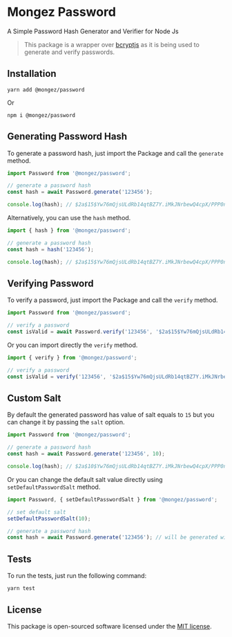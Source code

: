 # Mongez Password

A Simple Password Hash Generator and Verifier for Node Js

> This package is a wrapper over [bcryptjs](https://www.npmjs.com/package/bcryptjs) as it is being used to generate and verify passwords.

## Installation

`yarn add @mongez/password`

Or

`npm i @mongez/password`

## Generating Password Hash

To generate a password hash, just import the Package and call the `generate` method.

```ts
import Password from '@mongez/password';

// generate a password hash
const hash = await Password.generate('123456');

console.log(hash); // $2a$15$Yw76mQjsULdRb14qtBZ7Y.iMkJNrbewQ4cpX/PPP0nt4wQuUo70Fu
```

Alternatively, you can use the `hash` method.

```ts
import { hash } from '@mongez/password';

// generate a password hash
const hash = hash('123456');

console.log(hash); // $2a$15$Yw76mQjsULdRb14qtBZ7Y.iMkJNrbewQ4cpX/PPP0nt4wQuUo70Fu
```

## Verifying Password

To verify a password, just import the Package and call the `verify` method.

```ts
import Password from '@mongez/password';

// verify a password
const isValid = await Password.verify('123456', '$2a$15$Yw76mQjsULdRb14qtBZ7Y.iMkJNrbewQ4cpX/PPP0nt4wQuUo70Fu'); // true
```

Or you can import directly the `verify` method.

```ts
import { verify } from '@mongez/password';

// verify a password
const isValid = verify('123456', '$2a$15$Yw76mQjsULdRb14qtBZ7Y.iMkJNrbewQ4cpX/PPP0nt4wQuUo70Fu'); // true
```

## Custom Salt

By default the generated password has value of salt equals to `15` but you can change it by passing the `salt` option.

```ts
import Password from '@mongez/password';

// generate a password hash
const hash = await Password.generate('123456', 10);

console.log(hash); // $2a$10$Yw76mQjsULdRb14qtBZ7Y.iMkJNrbewQ4cpX/PPP0nt4wQuUo70Fu
```

Or you can change the default salt value directly using `setDefaultPasswordSalt` method.

```ts
import Password, { setDefaultPasswordSalt } from '@mongez/password';

// set default salt
setDefaultPasswordSalt(10);

// generate a password hash
const hash = await Password.generate('123456'); // will be generated with salt equals to 10
```

## Tests

To run the tests, just run the following command:

`yarn test`

## License

This package is open-sourced software licensed under the [MIT license](https://opensource.org/licenses/MIT).
